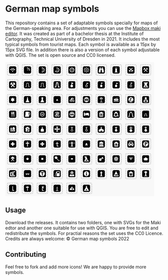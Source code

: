 # German map symbols
This repository contains a set of adaptable symbols specially for maps of the German-speaking area. For adjustments you can use the [Mapbox maki editor](https://labs.mapbox.com/maki-icons/editor/). It was created as part of a bachelor thesis at the Institute of Cartography, Technical University of Dresden in 2021. It includes the most typical symbols from tourist maps. Each symbol is available as a 15px by 15px SVG file. In addition there is also a version of each symbol adjustable with QGIS. The set is open source and CC0 licensed. 

![German map symbols in the Maki editor](icons-set.png)

## Usage
Download the releases. It contains two folders, one with SVGs for the Maki edtor and another one suitable for use with QGIS. You are free to edit and redistribute the symbols. For practial reasons the set uses the CC0 Licence. Credits are always welcome: © German map symbols 2022

## Contributing
Feel free to fork and add more icons! We are happy to provide more symbols.